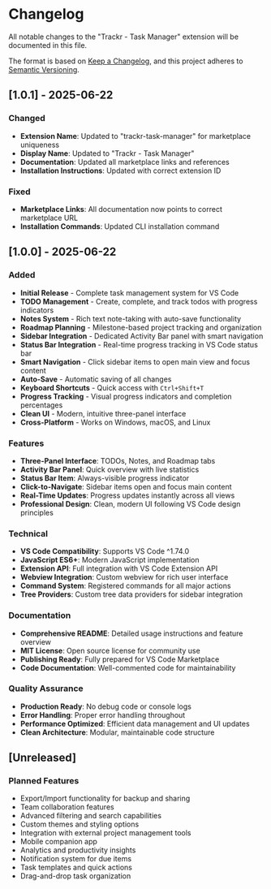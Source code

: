 # Changelog

All notable changes to the "Trackr - Task Manager" extension will be documented in this file.

The format is based on [Keep a Changelog](https://keepachangelog.com/en/1.0.0/),
and this project adheres to [Semantic Versioning](https://semver.org/spec/v2.0.0.html).

## [1.0.1] - 2025-06-22

### Changed
- **Extension Name**: Updated to "trackr-task-manager" for marketplace uniqueness
- **Display Name**: Updated to "Trackr - Task Manager"
- **Documentation**: Updated all marketplace links and references
- **Installation Instructions**: Updated with correct extension ID

### Fixed
- **Marketplace Links**: All documentation now points to correct marketplace URL
- **Installation Commands**: Updated CLI installation command

## [1.0.0] - 2025-06-22

### Added
- **Initial Release** - Complete task management system for VS Code
- **TODO Management** - Create, complete, and track todos with progress indicators
- **Notes System** - Rich text note-taking with auto-save functionality
- **Roadmap Planning** - Milestone-based project tracking and organization
- **Sidebar Integration** - Dedicated Activity Bar panel with smart navigation
- **Status Bar Integration** - Real-time progress tracking in VS Code status bar
- **Smart Navigation** - Click sidebar items to open main view and focus content
- **Auto-Save** - Automatic saving of all changes
- **Keyboard Shortcuts** - Quick access with `Ctrl+Shift+T`
- **Progress Tracking** - Visual progress indicators and completion percentages
- **Clean UI** - Modern, intuitive three-panel interface
- **Cross-Platform** - Works on Windows, macOS, and Linux

### Features
- **Three-Panel Interface**: TODOs, Notes, and Roadmap tabs
- **Activity Bar Panel**: Quick overview with live statistics
- **Status Bar Item**: Always-visible progress indicator
- **Click-to-Navigate**: Sidebar items open and focus main content
- **Real-Time Updates**: Progress updates instantly across all views
- **Professional Design**: Clean, modern UI following VS Code design principles

### Technical
- **VS Code Compatibility**: Supports VS Code ^1.74.0
- **JavaScript ES6+**: Modern JavaScript implementation
- **Extension API**: Full integration with VS Code Extension API
- **Webview Integration**: Custom webview for rich user interface
- **Command System**: Registered commands for all major actions
- **Tree Providers**: Custom tree data providers for sidebar integration

### Documentation
- **Comprehensive README**: Detailed usage instructions and feature overview
- **MIT License**: Open source license for community use
- **Publishing Ready**: Fully prepared for VS Code Marketplace
- **Code Documentation**: Well-commented code for maintainability

### Quality Assurance
- **Production Ready**: No debug code or console logs
- **Error Handling**: Proper error handling throughout
- **Performance Optimized**: Efficient data management and UI updates
- **Clean Architecture**: Modular, maintainable code structure

## [Unreleased]

### Planned Features
- Export/Import functionality for backup and sharing
- Team collaboration features
- Advanced filtering and search capabilities
- Custom themes and styling options
- Integration with external project management tools
- Mobile companion app
- Analytics and productivity insights
- Notification system for due items
- Task templates and quick actions
- Drag-and-drop task organization

